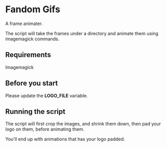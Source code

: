 # Fandom Gifs

A frame animater.

The script will take the frames under a directory and animate them using imagemagick commands.

## Requirements

Imagemagick

## Before you start

Please update the **LOGO_FILE** variable.

## Running the script

The script will first crop the images, and shrink them down, then pad your logo on them, before animating them.

You'll end up with animations that has your logo padded.
